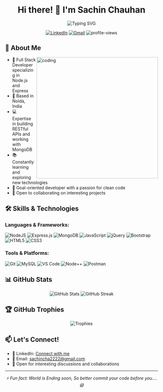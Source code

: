 # <div align="center">Hi there! 👋 I'm Sachin Chauhan</div>
<div align="center">
  <img src="https://readme-typing-svg.herokuapp.com?font=Fira+Code&weight=500&size=25&pause=1000&color=3F97F7&center=true&vCenter=true&width=600&lines=Full+Stack+Developer;Node.js+%7C+Express+%7C+MongoDB;Always+learning+new+things!" alt="Typing SVG" />
</div>

<p align="center">
  <a href="https://www.linkedin.com/in/sachin-chauhan/"><img src="https://img.shields.io/badge/LinkedIn-0077B5?style=for-the-badge&logo=linkedin&logoColor=white" alt="LinkedIn"></a>
  <a href="mailto:sachincha2222@gmail.com"><img src="https://img.shields.io/badge/Gmail-D14836?style=for-the-badge&logo=gmail&logoColor=white" alt="Gmail"></a>
  <img src="https://komarev.com/ghpvc/?username=SachinChauhan2000&label=Profile%20views&color=0e75b6&style=flat" alt="profile-views">
</p>

## 💫 About Me
<img align="right" alt="coding" width="400" src="https://user-images.githubusercontent.com/56001279/169039511-a3887a25-f6aa-449c-a269-82372aaa8618.gif"/>

- 🌟 Full Stack Developer specializing in Node.js and Express
- 🏢 Based in Noida, India
- 💻 Expertise in building RESTful APIs and working with MongoDB
- 📚 Constantly learning and exploring new technologies
- 🎯 Goal-oriented developer with a passion for clean code
- 🤝 Open to collaborating on interesting projects

## 🛠️ Skills & Technologies

### Languages & Frameworks:
![NodeJS](https://img.shields.io/badge/Node.js-339933?style=for-the-badge&logo=nodedotjs&logoColor=white)
![Express.js](https://img.shields.io/badge/Express.js-000000?style=for-the-badge&logo=express&logoColor=white)
![MongoDB](https://img.shields.io/badge/MongoDB-4EA94B?style=for-the-badge&logo=mongodb&logoColor=white)
![JavaScript](https://img.shields.io/badge/JavaScript-F7DF1E?style=for-the-badge&logo=javascript&logoColor=black)
![jQuery](https://img.shields.io/badge/jQuery-0769AD?style=for-the-badge&logo=jquery&logoColor=white)
![Bootstrap](https://img.shields.io/badge/Bootstrap-563D7C?style=for-the-badge&logo=bootstrap&logoColor=white)
![HTML5](https://img.shields.io/badge/HTML5-E34F26?style=for-the-badge&logo=html5&logoColor=white)
![CSS3](https://img.shields.io/badge/CSS3-1572B6?style=for-the-badge&logo=css3&logoColor=white)

### Tools & Platforms:
![Git](https://img.shields.io/badge/Git-F05032?style=for-the-badge&logo=git&logoColor=white)
![MySQL](https://img.shields.io/badge/MySQL-00000F?style=for-the-badge&logo=mysql&logoColor=white)
![VS Code](https://img.shields.io/badge/VS_Code-0078D4?style=for-the-badge&logo=visual%20studio%20code&logoColor=white)
![Node++](https://img.shields.io/badge/Node++-68A063?style=for-the-badge&logo=node.js&logoColor=white)
![Postman](https://img.shields.io/badge/Postman-FF6C37?style=for-the-badge&logo=postman&logoColor=white)

## 📊 GitHub Stats

<div align="center">
  <img src="https://github-readme-stats.vercel.app/api?username=SachinChauhan2000&show_icons=true&theme=radical" alt="GitHub Stats" />
  <img src="https://github-readme-streak-stats.herokuapp.com/?user=SachinChauhan2000&theme=radical" alt="GitHub Streak" />
</div>

## 🏆 GitHub Trophies
<div align="center">
  <img src="https://github-profile-trophy.vercel.app/?username=SachinChauhan2000&theme=radical&row=1&column=6" alt="Trophies" />
</div>

## 📫 Let's Connect!
- 💼 LinkedIn: [Connect with me](https://www.linkedin.com/in/sachin-chauhan-927415222/)
- 📧 Email: sachincha2222@gmail.com
- 💬 Open for interesting discussions and collaborations

---
<div align="center">
  <i>⚡ Fun fact: World is Ending soon, So better commit your code before you.... 😄</i>
</div>
